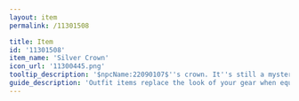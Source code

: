 ```yaml
---
layout: item
permalink: /11301508

title: Item
id: '11301508'
item_name: 'Silver Crown'
icon_url: '11300445.png'
tooltip_description: '$npcName:22090107$''s crown. It''s still a mystery what kingdom he rules.'
guide_description: 'Outfit items replace the look of your gear when equipped.'
---
```

